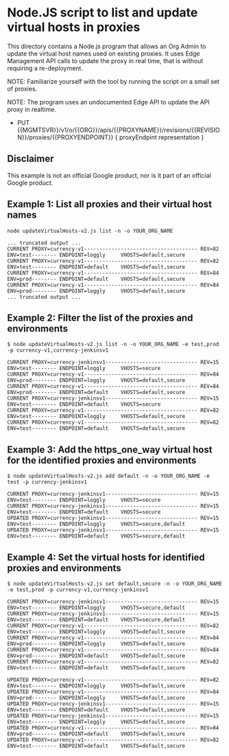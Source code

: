 # Node.JS script to list and update virtual hosts in proxies

This directory contains a Node.js program that allows an Org Admin to update the
virtual host names used on existing proxies. It uses Edge Management API calls to update the proxy in real time, that is without requiring a re-deployment.

NOTE: Familiarize yourself with the tool by running the script on a small set of proxies.

NOTE: The program uses an undocumented Edge API to update the API proxy in realtime.

 - PUT {{MGMTSVR}}/v1/o/{{ORG}}/apis/{{PROXYNAME}}/revisions/{{REVISION}}/proxies/{{PROXYENDPOINT}} { proxyEndpint representation }

## Disclaimer

This example is not an official Google product, nor is it part of an official Google product.

## Example 1: List all proxies and their virtual host names

```
node updateVirtualHosts-v2.js list -n -o YOUR_ORG_NAME

... truncated output ...
CURRENT PROXY=currency-v1------------------------------------- REV=82 ENV=test-------- ENDPOINT=loggly     VHOSTS=default,secure
CURRENT PROXY=currency-v1------------------------------------- REV=82 ENV=test-------- ENDPOINT=default    VHOSTS=default,secure
CURRENT PROXY=currency-v1------------------------------------- REV=84 ENV=prod-------- ENDPOINT=default    VHOSTS=default,secure
CURRENT PROXY=currency-v1------------------------------------- REV=84 ENV=prod-------- ENDPOINT=loggly     VHOSTS=default,secure
... truncated output ...
```

## Example 2: Filter the list of the proxies and environments
```
$ node updateVirtualHosts-v2.js list -n -o YOUR_ORG_NAME -e test,prod -p currency-v1,currency-jenkinsv1

CURRENT PROXY=currency-jenkinsv1------------------------------ REV=15 ENV=test-------- ENDPOINT=loggly     VHOSTS=secure
CURRENT PROXY=currency-v1------------------------------------- REV=84 ENV=prod-------- ENDPOINT=loggly     VHOSTS=default,secure
CURRENT PROXY=currency-v1------------------------------------- REV=84 ENV=prod-------- ENDPOINT=default    VHOSTS=default,secure
CURRENT PROXY=currency-jenkinsv1------------------------------ REV=15 ENV=test-------- ENDPOINT=default    VHOSTS=secure
CURRENT PROXY=currency-v1------------------------------------- REV=82 ENV=test-------- ENDPOINT=loggly     VHOSTS=default,secure
CURRENT PROXY=currency-v1------------------------------------- REV=82 ENV=test-------- ENDPOINT=default    VHOSTS=default,secure
```

## Example 3: Add the https_one_way virtual host for the identified proxies and environments
```
$ node updateVirtualHosts-v2.js add default -n -o YOUR_ORG_NAME -e test -p currency-jenkinsv1

CURRENT PROXY=currency-jenkinsv1------------------------------ REV=15 ENV=test-------- ENDPOINT=loggly     VHOSTS=secure
CURRENT PROXY=currency-jenkinsv1------------------------------ REV=15 ENV=test-------- ENDPOINT=default    VHOSTS=secure
UPDATED PROXY=currency-jenkinsv1------------------------------ REV=15 ENV=test-------- ENDPOINT=loggly     VHOSTS=secure,default
UPDATED PROXY=currency-jenkinsv1------------------------------ REV=15 ENV=test-------- ENDPOINT=default    VHOSTS=secure,default
```

## Example 4: Set the virtual hosts for identified proxies and environments
```
$ node updateVirtualHosts-v2.js set default,secure -n -o YOUR_ORG_NAME -e test,prod -p currency-v1,currency-jenkinsv1

CURRENT PROXY=currency-jenkinsv1------------------------------ REV=15 ENV=test-------- ENDPOINT=loggly     VHOSTS=secure,default
CURRENT PROXY=currency-jenkinsv1------------------------------ REV=15 ENV=test-------- ENDPOINT=default    VHOSTS=secure,default
CURRENT PROXY=currency-v1------------------------------------- REV=82 ENV=test-------- ENDPOINT=loggly     VHOSTS=default,secure
CURRENT PROXY=currency-v1------------------------------------- REV=84 ENV=prod-------- ENDPOINT=loggly     VHOSTS=default,secure
CURRENT PROXY=currency-v1------------------------------------- REV=84 ENV=prod-------- ENDPOINT=default    VHOSTS=default,secure
CURRENT PROXY=currency-v1------------------------------------- REV=82 ENV=test-------- ENDPOINT=default    VHOSTS=default,secure

UPDATED PROXY=currency-v1------------------------------------- REV=82 ENV=test-------- ENDPOINT=loggly     VHOSTS=default,secure
UPDATED PROXY=currency-v1------------------------------------- REV=84 ENV=prod-------- ENDPOINT=loggly     VHOSTS=default,secure
UPDATED PROXY=currency-jenkinsv1------------------------------ REV=15 ENV=test-------- ENDPOINT=default    VHOSTS=default,secure
UPDATED PROXY=currency-jenkinsv1------------------------------ REV=15 ENV=test-------- ENDPOINT=loggly     VHOSTS=default,secure
UPDATED PROXY=currency-v1------------------------------------- REV=84 ENV=prod-------- ENDPOINT=default    VHOSTS=default,secure
UPDATED PROXY=currency-v1------------------------------------- REV=82 ENV=test-------- ENDPOINT=default    VHOSTS=default,secure
```
